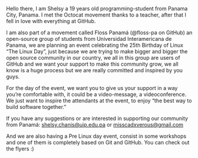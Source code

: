 Hello there, I am Shelsy a 19 years old programming-student from Panama City, Panama. I met the Octocat movement thanks to a teacher, after that I fell in love with everything at GitHub.

I am also part of a movement called Floss Panamá (@floss-pa on GitHub) an open-source group of students from Universidad Interamericana de Panama, we are planning an event celebrating the 25th Birthday of Linux “The Linux Day”, just because we are trying to make bigger and bigger the open source community in our country, we all in this group are users of GitHub and we want your support to make this community grow, we all know is a huge process but we are really committed and inspired by you guys. 

For the day of the event, we want you to give us your support in a way you’re comfortable with, it could be a video-message, a videoconference. We just want to inspire the attendants at the event, to enjoy “the best way to build software together.”  

If you have any suggestions or are interested in supporting our community from Panamá: shelsy.chanis@uip.edu.pa or misscadxverous@gmail.com 

And we are also having a Pre Linux day event, consist in some workshops and one of them is completely based on Git and GitHub. You can check out the flyers :)

